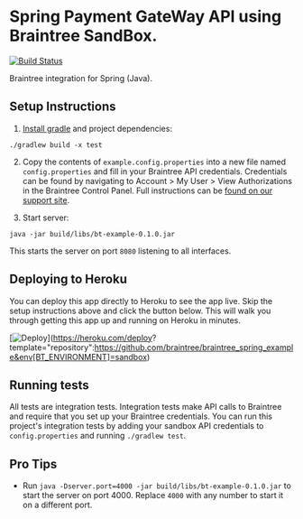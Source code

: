 # Spring Payment GateWay API using Braintree SandBox.

[![Build Status](https://travis-ci.org/braintree/braintree_spring_example.svg?branch=master)](https://travis-ci.org/braintree/braintree_spring_example)

Braintree integration for Spring (Java).

## Setup Instructions

1. [Install gradle](https://docs.gradle.org/current/userguide/installation.html) and project dependencies:

  ```
  ./gradlew build -x test
  ```

2. Copy the contents of `example.config.properties` into a new file named `config.properties` and fill in your Braintree API credentials. Credentials can be found by navigating to  Account > My User > View Authorizations in the Braintree Control Panel. Full instructions can be [found on our support site](https://articles.braintreepayments.com/control-panel/important-gateway-credentials#api-credentials).

3. Start server:

  ```
  java -jar build/libs/bt-example-0.1.0.jar
  ```

  This starts the server on port `8080` listening to all interfaces.

## Deploying to Heroku

You can deploy this app directly to Heroku to see the app live. Skip the setup instructions above and click the button below. This will walk you through getting this app up and running on Heroku in minutes.

[![Deploy](https://www.herokucdn.com/deploy/button.svg)](https://heroku.com/deploy?
template="repository":https://github.com/braintree/braintree_spring_example&env[BT_ENVIRONMENT]=sandbox)

## Running tests

All tests are integration tests. Integration tests make API calls to Braintree and require that you set up your Braintree credentials. You can run this project's integration tests by adding your sandbox API credentials to `config.properties` and running `./gradlew test`.


## Pro Tips

* Run `java -Dserver.port=4000 -jar build/libs/bt-example-0.1.0.jar` to start the server on port 4000. Replace `4000` with any number to start it on a different port.


